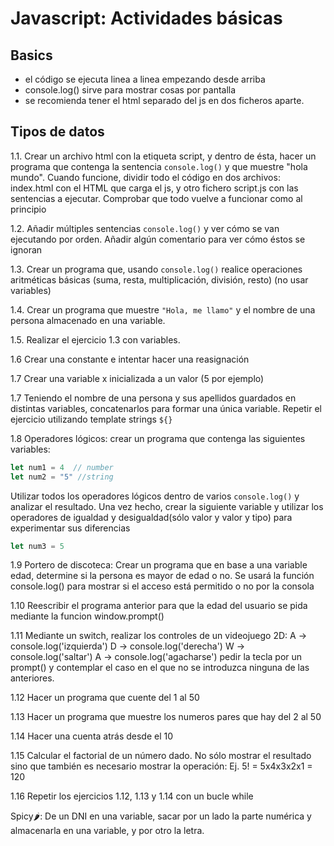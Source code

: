 # Javascript: Actividades básicas

## Basics
- el código se ejecuta linea a linea empezando desde arriba
- console.log() sirve para mostrar cosas por pantalla
- se recomienda tener el html separado del js en dos ficheros aparte.

## Tipos de datos
1.1. Crear un archivo html con la etiqueta script, y dentro de ésta, hacer un programa que contenga la sentencia `console.log()` y que muestre "hola mundo". Cuando funcione, dividir todo el código en dos archivos: index.html con el HTML que carga el js, y otro fichero script.js con las sentencias a ejecutar. Comprobar que todo vuelve a funcionar como al principio

1.2. Añadir múltiples sentencias `console.log()` y ver cómo se van ejecutando por orden. Añadir algún comentario para ver cómo éstos se ignoran

1.3. Crear un programa que, usando `console.log()` realice operaciones aritméticas básicas (suma, resta, multiplicación, división, resto) (no usar variables)

1.4. Crear un programa que muestre `"Hola, me llamo"` y el nombre de una persona almacenado en una variable.

1.5. Realizar el ejercicio 1.3 con variables.

1.6 Crear una constante e intentar hacer una reasignación

1.7 Crear una variable x inicializada a un valor (5 por ejemplo)

1.7 Teniendo el nombre de una persona y sus apellidos guardados en distintas variables, concatenarlos para formar una única variable. Repetir el ejercicio utilizando template strings ``${}``

1.8 Operadores lógicos: crear un programa que contenga las siguientes variables:
```js
let num1 = 4  // number
let num2 = "5" //string
```
Utilizar todos los operadores lógicos dentro de varios `console.log()` y analizar el resultado.
Una vez hecho,  crear la siguiente variable y utilizar los operadores de igualdad y desigualdad(sólo valor y valor y tipo) para experimentar sus diferencias

```js
let num3 = 5
```


1.9 Portero de discoteca: Crear un programa que en base a una variable edad, determine si la persona es mayor de edad o no. Se usará la función console.log() para mostrar si el acceso está permitido o no por la consola

1.10 Reescribir el programa anterior  para que la edad del usuario se pida mediante la funcion window.prompt()

1.11 Mediante un switch, realizar los controles de un videojuego 2D:
A -> console.log('izquierda')
D -> console.log('derecha')
W -> console.log('saltar')
A -> console.log('agacharse')
pedir la tecla por un prompt() y contemplar el caso en el que no se introduzca ninguna de las anteriores.

1.12 Hacer un programa que cuente del 1 al 50

1.13 Hacer un programa que muestre los numeros pares que hay del 2 al 50

1.14 Hacer una cuenta atrás desde el 10

1.15 Calcular el factorial de un número dado. No sólo mostrar el resultado sino que también es necesario mostrar la operación: Ej. 5! = 5x4x3x2x1 = 120

1.16 Repetir los ejercicios 1.12, 1.13 y 1.14 con un bucle while


Spicy🌶️: De un DNI en una variable, sacar por un lado la parte numérica y almacenarla en una variable, y por otro la letra.
  
